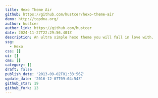 ```yaml
---
title: Hexo Theme Air
github: https://github.com/hustcer/hexo-theme-air
demo: http://topdna.org/
author: hustcer
author_link: https://github.com/hustcer
date: 2024-11-27T22:29:56.401Z
description: An ultra simple hexo theme you will fall in love with.
ssg:
  - Hexo
css: []
ui: []
cms: []
category: []
draft: false
publish_date: '2013-09-02T01:33:56Z'
update_date: '2016-12-07T09:04:54Z'
github_star: 19
github_fork: 13
---
```

